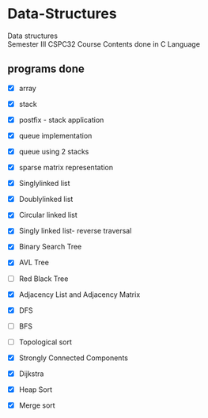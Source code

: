 # Data-Structures
Data structures   
Semester III CSPC32 Course Contents
done in C Language

## programs done
 - [x] array
 - [x] stack
 - [x] postfix - stack application
 - [x] queue implementation
 - [x] queue using 2 stacks
 - [x] sparse matrix representation
 - [x] Singlylinked list 
 - [x] Doublylinked list 
 - [x] Circular linked list 
 - [x] Singly linked list- reverse traversal
 - [x] Binary Search Tree
 - [x] AVL Tree
 - [ ] Red Black Tree
 - [x] Adjacency List and Adjacency Matrix
 - [x] DFS
 - [ ] BFS
 - [ ] Topological sort
 - [x] Strongly Connected Components
 - [x] Dijkstra
 - [x] Heap Sort
 - [x] Merge sort
 
